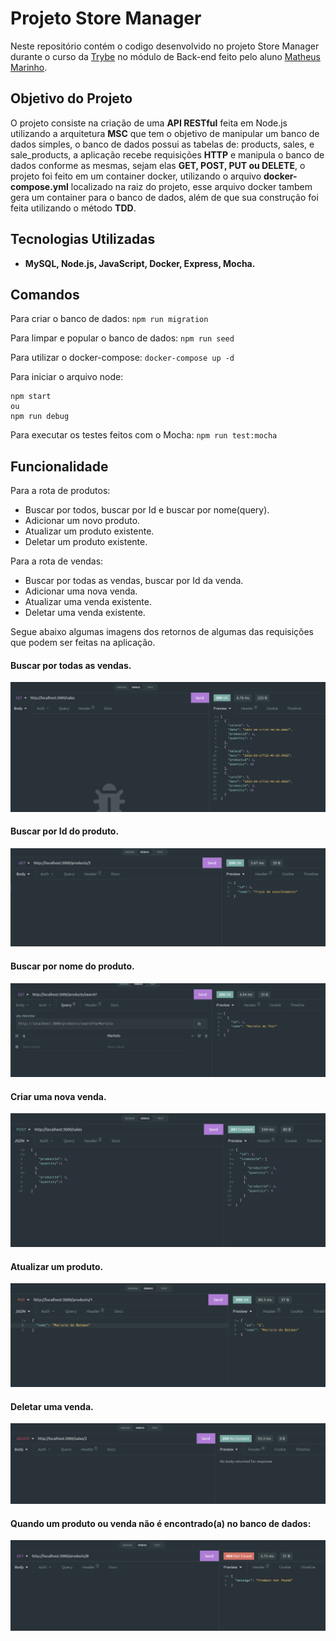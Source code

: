 # Projeto Store Manager 

Neste repositório contém o codigo desenvolvido no projeto Store Manager durante o curso da [Trybe](https://www.betrybe.com/) no módulo de Back-end feito pelo aluno [Matheus Marinho](https://www.linkedin.com/in/matheus-marinhodsp/).

## Objetivo do Projeto
O projeto consiste na criação de uma **API RESTful** feita em Node.js utilizando a arquitetura **MSC** que tem o objetivo de manipular um banco de dados simples, o banco de dados possui as tabelas de: products, sales, e sale_products, a aplicação recebe requisições **HTTP** e manipula o banco de dados conforme as mesmas, sejam elas **GET, POST, PUT ou DELETE**, o projeto foi feito em um container docker, utilizando o arquivo **docker-compose.yml** localizado na raiz do projeto, esse arquivo docker tambem gera um container para o banco de dados, além de que sua construção foi feita utilizando o método **TDD**.


## Tecnologias Utilizadas

- **MySQL, Node.js, JavaScript, Docker, Express, Mocha.**

## Comandos

Para criar o banco de dados:
`npm run migration`

Para limpar e popular o banco de dados:
`npm run seed`

Para utilizar o docker-compose:
`docker-compose up -d`

Para iniciar o arquivo node:
```
npm start
ou
npm run debug
```

Para executar os testes feitos com o Mocha:
`npm run test:mocha`

## Funcionalidade
Para a rota de produtos:
- Buscar por todos, buscar por Id e buscar por nome(query).
- Adicionar um novo produto.
- Atualizar um produto existente.
- Deletar um produto existente.

Para a rota de vendas:
- Buscar por todas as vendas, buscar por Id da venda.
- Adicionar uma nova venda.
- Atualizar uma venda existente.
- Deletar uma venda existente.

Segue abaixo algumas imagens dos retornos de algumas das requisições que podem ser feitas na aplicação.

#### Buscar por todas as vendas.
![getSales](images/storeSales.png)

#### Buscar por Id do produto.
![getById](images/storeById.png)

#### Buscar por nome do produto.
![getByQuery](images/storeQuery.png)

#### Criar uma nova venda.
![createSale](images/storeCreateSale.png)

#### Atualizar um produto.
![updateSale](images/storeUpdate.png)

#### Deletar uma venda.
![deleteSale](images/storeDelete.png)

#### Quando um produto ou venda não é encontrado(a) no banco de dados:
![notFound](images/StoreNotFound.png)
